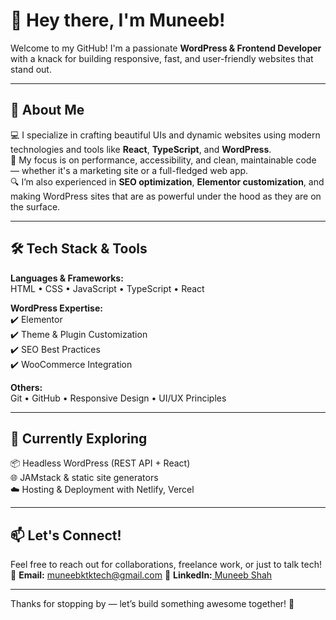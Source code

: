 # 👋 Hey there, I'm Muneeb!

Welcome to my GitHub! I'm a passionate **WordPress & Frontend Developer** with a knack for building responsive, fast, and user-friendly websites that stand out.

---

## 🚀 About Me

💻 I specialize in crafting beautiful UIs and dynamic websites using modern technologies and tools like **React**, **TypeScript**, and **WordPress**.  
🎯 My focus is on performance, accessibility, and clean, maintainable code — whether it's a marketing site or a full-fledged web app.  
🔍 I’m also experienced in **SEO optimization**, **Elementor customization**, and making WordPress sites that are as powerful under the hood as they are on the surface.

---

## 🛠️ Tech Stack & Tools

**Languages & Frameworks:**  
HTML • CSS • JavaScript • TypeScript • React

**WordPress Expertise:**  
✔️ Elementor  
✔️ Theme & Plugin Customization  
✔️ SEO Best Practices  
✔️ WooCommerce Integration

**Others:**  
Git • GitHub • Responsive Design • UI/UX Principles

---

## 🌱 Currently Exploring

📦 Headless WordPress (REST API + React)  
🌐 JAMstack & static site generators  
☁️ Hosting & Deployment with Netlify, Vercel

---

## 📫 Let's Connect!

Feel free to reach out for collaborations, freelance work, or just to talk tech! 
📩 **Email:** muneebktktech@gmail.com
🔗 **LinkedIn:**[ Muneeb Shah
](https://www.linkedin.com/in/muneeb-shah-63981a29a/)

---

Thanks for stopping by — let’s build something awesome together! 🚀
